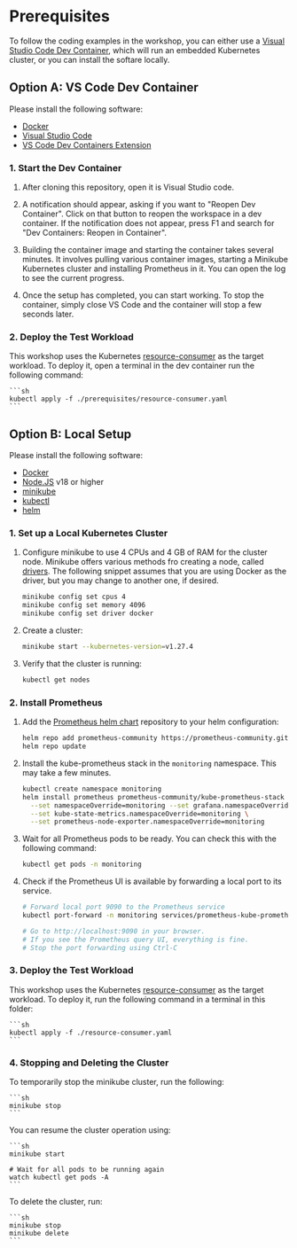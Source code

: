 # Prerequisites

To follow the coding examples in the workshop, you can either use a [Visual Studio Code Dev Container](https://code.visualstudio.com/docs/devcontainers/containers), which will run an embedded Kubernetes cluster, or you can install the softare locally.

## Option A: VS Code Dev Container

Please install the following software:

* [Docker](https://www.docker.com)
* [Visual Studio Code](https://code.visualstudio.com)
* [VS Code Dev Containers Extension](https://marketplace.visualstudio.com/items?itemName=ms-vscode-remote.remote-containers)


### 1. Start the Dev Container

1. After cloning this repository, open it is Visual Studio code.

2. A notification should appear, asking if you want to "Reopen Dev Container". Click on that button to reopen the workspace in a dev container. If the notification does not appear, press F1 and search for "Dev Containers: Reopen in Container".

3. Building the container image and starting the container takes several minutes. It involves pulling various container images, starting a Minikube Kubernetes cluster and installing Prometheus in it. You can open the log to see the current progress.

4. Once the setup has completed, you can start working. To stop the container, simply close VS Code and the container will stop a few seconds later.


### 2. Deploy the Test Workload

This workshop uses the Kubernetes [resource-consumer](https://github.com/kubernetes/kubernetes/tree/master/test/images/resource-consumer) as the target workload. To deploy it, open a terminal in the dev container run the following command:

    ```sh
    kubectl apply -f ./prerequisites/resource-consumer.yaml
    ```



## Option B: Local Setup

Please install the following software:

* [Docker](https://www.docker.com)
* [Node.JS](https://nodejs.org) v18 or higher
* [minikube](https://minikube.sigs.k8s.io/docs/start/)
* [kubectl](https://kubernetes.io/docs/tasks/tools/#kubectl)
* [helm](https://helm.sh/docs/intro/install/)


### 1. Set up a Local Kubernetes Cluster

1. Configure minikube to use 4 CPUs and 4 GB of RAM for the cluster node.
Minikube offers various methods fro creating a node, called [drivers](https://minikube.sigs.k8s.io/docs/drivers/).
The following snippet assumes that you are using Docker as the driver, but you may change to another one, if desired.

    ```sh
    minikube config set cpus 4
    minikube config set memory 4096
    minikube config set driver docker
    ```

2. Create a cluster:

    ```sh
    minikube start --kubernetes-version=v1.27.4
    ```

3. Verify that the cluster is running:

    ```sh
    kubectl get nodes
    ```


### 2. Install Prometheus

1. Add the [Prometheus helm chart](https://github.com/prometheus-community/helm-charts/tree/main/charts/kube-prometheus-stack) repository to your helm configuration:

    ```sh
    helm repo add prometheus-community https://prometheus-community.github.io/helm-charts
    helm repo update
    ```

2. Install the kube-prometheus stack in the `monitoring` namespace.
This may take a few minutes.

    ```sh
    kubectl create namespace monitoring
    helm install prometheus prometheus-community/kube-prometheus-stack \
      --set namespaceOverride=monitoring --set grafana.namespaceOverride=monitoring \
      --set kube-state-metrics.namespaceOverride=monitoring \
      --set prometheus-node-exporter.namespaceOverride=monitoring
    ```

3. Wait for all Prometheus pods to be ready. You can check this with the following command:

    ```sh
    kubectl get pods -n monitoring
    ```

4. Check if the Prometheus UI is available by forwarding a local port to its service.

    ```sh
    # Forward local port 9090 to the Prometheus service
    kubectl port-forward -n monitoring services/prometheus-kube-prometheus-prometheus 9090:9090

    # Go to http://localhost:9090 in your browser.
    # If you see the Prometheus query UI, everything is fine.
    # Stop the port forwarding using Ctrl-C
    ```


### 3. Deploy the Test Workload

This workshop uses the Kubernetes [resource-consumer](https://github.com/kubernetes/kubernetes/tree/master/test/images/resource-consumer) as the target workload. To deploy it, run the following command in a terminal in this folder:

    ```sh
    kubectl apply -f ./resource-consumer.yaml
    ```


### 4. Stopping and Deleting the Cluster

To temporarily stop the minikube cluster, run the following:

    ```sh
    minikube stop
    ```

You can resume the cluster operation using:

    ```sh
    minikube start

    # Wait for all pods to be running again
    watch kubectl get pods -A
    ```

To delete the cluster, run:

    ```sh
    minikube stop
    minikube delete
    ```
